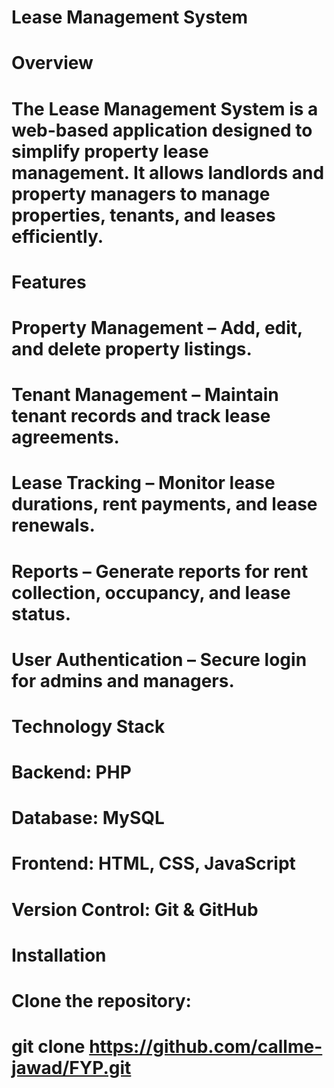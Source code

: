 # Lease Management System
# Overview

# The Lease Management System is a web-based application designed to simplify property lease management. It allows landlords and property managers to manage properties, tenants, and leases efficiently.

# Features

# Property Management – Add, edit, and delete property listings.

# Tenant Management – Maintain tenant records and track lease agreements.

# Lease Tracking – Monitor lease durations, rent payments, and lease renewals.

# Reports – Generate reports for rent collection, occupancy, and lease status.

# User Authentication – Secure login for admins and managers.

# Technology Stack

# Backend: PHP

# Database: MySQL

# Frontend: HTML, CSS, JavaScript

# Version Control: Git & GitHub

# Installation

# Clone the repository:

# git clone https://github.com/callme-jawad/FYP.git
